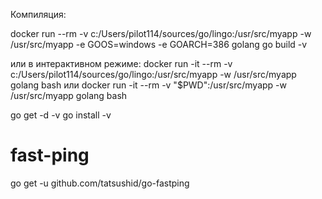 Компиляция:

docker run --rm -v c:/Users/pilot114/sources/go/lingo:/usr/src/myapp -w /usr/src/myapp -e GOOS=windows -e GOARCH=386 golang go build -v

или в интерактивном режиме:
docker run -it --rm -v c:/Users/pilot114/sources/go/lingo:/usr/src/myapp -w /usr/src/myapp golang bash
или
docker run -it --rm -v "$PWD":/usr/src/myapp -w /usr/src/myapp golang bash

go get -d -v
go install -v



# fast-ping

go get -u github.com/tatsushid/go-fastping